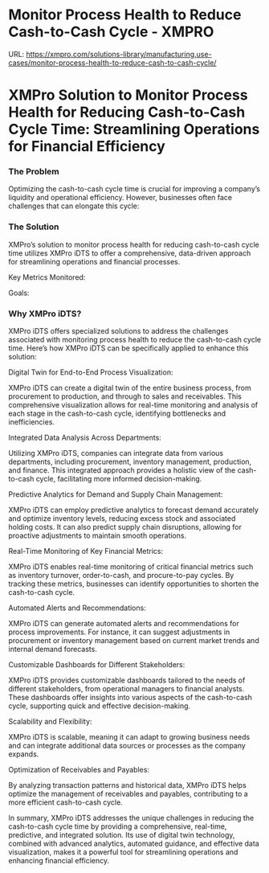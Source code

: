 # Monitor Process Health to Reduce Cash-to-Cash Cycle - XMPRO

URL: https://xmpro.com/solutions-library/manufacturing,use-cases/monitor-process-health-to-reduce-cash-to-cash-cycle/

# XMPro Solution to Monitor Process Health for Reducing Cash-to-Cash Cycle Time: Streamlining Operations for Financial Efficiency

### The Problem

Optimizing the cash-to-cash cycle time is crucial for improving a company’s liquidity and operational efficiency. However, businesses often face challenges that can elongate this cycle:

### The Solution

XMPro’s solution to monitor process health for reducing cash-to-cash cycle time utilizes XMPro iDTS to offer a comprehensive, data-driven approach for streamlining operations and financial processes.

Key Metrics Monitored:

Goals:

### Why XMPro iDTS?

XMPro iDTS offers specialized solutions to address the challenges associated with monitoring process health to reduce the cash-to-cash cycle time. Here’s how XMPro iDTS can be specifically applied to enhance this solution:

Digital Twin for End-to-End Process Visualization:

XMPro iDTS can create a digital twin of the entire business process, from procurement to production, and through to sales and receivables. This comprehensive visualization allows for real-time monitoring and analysis of each stage in the cash-to-cash cycle, identifying bottlenecks and inefficiencies.

Integrated Data Analysis Across Departments:

Utilizing XMPro iDTS, companies can integrate data from various departments, including procurement, inventory management, production, and finance. This integrated approach provides a holistic view of the cash-to-cash cycle, facilitating more informed decision-making.

Predictive Analytics for Demand and Supply Chain Management:

XMPro iDTS can employ predictive analytics to forecast demand accurately and optimize inventory levels, reducing excess stock and associated holding costs. It can also predict supply chain disruptions, allowing for proactive adjustments to maintain smooth operations.

Real-Time Monitoring of Key Financial Metrics:

XMPro iDTS enables real-time monitoring of critical financial metrics such as inventory turnover, order-to-cash, and procure-to-pay cycles. By tracking these metrics, businesses can identify opportunities to shorten the cash-to-cash cycle.

Automated Alerts and Recommendations:

XMPro iDTS can generate automated alerts and recommendations for process improvements. For instance, it can suggest adjustments in procurement or inventory management based on current market trends and internal demand forecasts.

Customizable Dashboards for Different Stakeholders:

XMPro iDTS provides customizable dashboards tailored to the needs of different stakeholders, from operational managers to financial analysts. These dashboards offer insights into various aspects of the cash-to-cash cycle, supporting quick and effective decision-making.

Scalability and Flexibility:

XMPro iDTS is scalable, meaning it can adapt to growing business needs and can integrate additional data sources or processes as the company expands.

Optimization of Receivables and Payables:

By analyzing transaction patterns and historical data, XMPro iDTS helps optimize the management of receivables and payables, contributing to a more efficient cash-to-cash cycle.

In summary, XMPro iDTS addresses the unique challenges in reducing the cash-to-cash cycle time by providing a comprehensive, real-time, predictive, and integrated solution. Its use of digital twin technology, combined with advanced analytics, automated guidance, and effective data visualization, makes it a powerful tool for streamlining operations and enhancing financial efficiency.

